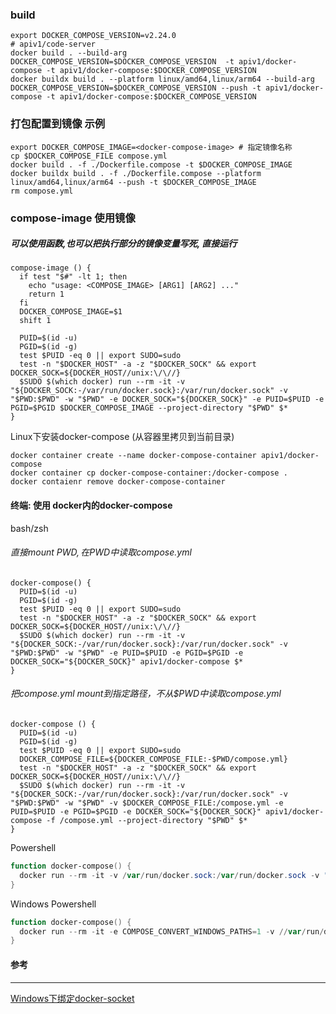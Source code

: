 ### build

```shell
export DOCKER_COMPOSE_VERSION=v2.24.0
# apiv1/code-server
docker build . --build-arg DOCKER_COMPOSE_VERSION=$DOCKER_COMPOSE_VERSION  -t apiv1/docker-compose -t apiv1/docker-compose:$DOCKER_COMPOSE_VERSION
docker buildx build . --platform linux/amd64,linux/arm64 --build-arg DOCKER_COMPOSE_VERSION=$DOCKER_COMPOSE_VERSION --push -t apiv1/docker-compose -t apiv1/docker-compose:$DOCKER_COMPOSE_VERSION
```

### 打包配置到镜像 示例

```shell
export DOCKER_COMPOSE_IMAGE=<docker-compose-image> # 指定镜像名称
cp $DOCKER_COMPOSE_FILE compose.yml
docker build . -f ./Dockerfile.compose -t $DOCKER_COMPOSE_IMAGE
docker buildx build . -f ./Dockerfile.compose --platform linux/amd64,linux/arm64 --push -t $DOCKER_COMPOSE_IMAGE
rm compose.yml
```

### compose-image 使用镜像

##### 可以使用函数,也可以把执行部分的镜像变量写死, 直接运行

```shell
compose-image () {
  if test "$#" -lt 1; then
    echo "usage: <COMPOSE_IMAGE> [ARG1] [ARG2] ..."
    return 1
  fi
  DOCKER_COMPOSE_IMAGE=$1
  shift 1

  PUID=$(id -u)
  PGID=$(id -g)
  test $PUID -eq 0 || export SUDO=sudo
  test -n "$DOCKER_HOST" -a -z "$DOCKER_SOCK" && export DOCKER_SOCK=${DOCKER_HOST//unix:\/\//}
  $SUDO $(which docker) run --rm -it -v "${DOCKER_SOCK:-/var/run/docker.sock}:/var/run/docker.sock" -v "$PWD:$PWD" -w "$PWD" -e DOCKER_SOCK="${DOCKER_SOCK}" -e PUID=$PUID -e PGID=$PGID $DOCKER_COMPOSE_IMAGE --project-directory "$PWD" $*
}
```

Linux下安装docker-compose (从容器里拷贝到当前目录)

```shell
docker container create --name docker-compose-container apiv1/docker-compose
docker container cp docker-compose-container:/docker-compose .
docker contaienr remove docker-compose-container
```

#### 终端: 使用 docker内的docker-compose

bash/zsh

###### 直接mount $PWD, 在$PWD中读取compose.yml

```shell
docker-compose() {
  PUID=$(id -u)
  PGID=$(id -g)
  test $PUID -eq 0 || export SUDO=sudo
  test -n "$DOCKER_HOST" -a -z "$DOCKER_SOCK" && export DOCKER_SOCK=${DOCKER_HOST//unix:\/\//}
  $SUDO $(which docker) run --rm -it -v "${DOCKER_SOCK:-/var/run/docker.sock}:/var/run/docker.sock" -v "$PWD:$PWD" -w "$PWD" -e PUID=$PUID -e PGID=$PGID -e DOCKER_SOCK="${DOCKER_SOCK}" apiv1/docker-compose $*
}
```

###### 把compose.yml mount到指定路径，不从$PWD中读取compose.yml

```shell
docker-compose () {
  PUID=$(id -u)
  PGID=$(id -g)
  test $PUID -eq 0 || export SUDO=sudo
  DOCKER_COMPOSE_FILE=${DOCKER_COMPOSE_FILE:-$PWD/compose.yml}
  test -n "$DOCKER_HOST" -a -z "$DOCKER_SOCK" && export DOCKER_SOCK=${DOCKER_HOST//unix:\/\//}
  $SUDO $(which docker) run --rm -it -v "${DOCKER_SOCK:-/var/run/docker.sock}:/var/run/docker.sock" -v "$PWD:$PWD" -w "$PWD" -v $DOCKER_COMPOSE_FILE:/compose.yml -e PUID=$PUID -e PGID=$PGID -e DOCKER_SOCK="${DOCKER_SOCK}" apiv1/docker-compose -f /compose.yml --project-directory "$PWD" $*
}
```

Powershell

```powershell
function docker-compose() {
  docker run --rm -it -v /var/run/docker.sock:/var/run/docker.sock -v "${PWD}:${PWD}" -w "${PWD}" apiv1/docker-compose $args
}
```

Windows Powershell

```powershell
function docker-compose() {
  docker run --rm -it -e COMPOSE_CONVERT_WINDOWS_PATHS=1 -v //var/run/docker.sock:/var/run/docker.sock -v "${PWD}:/workspace" -w "/workspace" apiv1/docker-compose $args
}
```

#### 参考

------
[Windows下绑定docker-socket](https://stackoverflow.com/questions/36765138/bind-to-docker-socket-on-windows)
